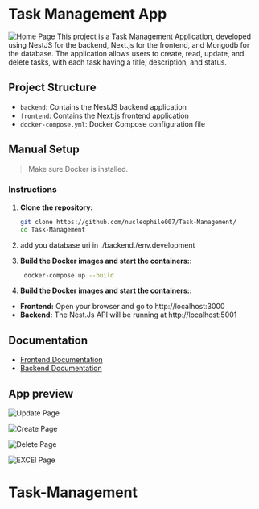 # Task Management App
![Home Page](./pictures/home.png)
This project is a Task Management Application, developed using NestJS for the backend, Next.js for the frontend, and Mongodb for the database. The application allows users to create, read, update, and delete tasks, with each task having a title, description, and status.

## Project Structure

- `backend`: Contains the NestJS backend application
- `frontend`: Contains the Next.js frontend application
- `docker-compose.yml`: Docker Compose configuration file

## Manual Setup

 <blockquote>
<p dir="auto">Make sure Docker is installed.</p>
</blockquote>

### Instructions
1. **Clone the repository:**
   ```bash
   git clone https://github.com/nucleophile007/Task-Management/
   cd Task-Management
   ```
2. add you database uri in ./backend./env.development
   
3. **Build the Docker images and start the containers::**
   ```bash
    docker-compose up --build
   ```

3. **Build the Docker images and start the containers::**

- **Frontend:** Open your browser and go to http://localhost:3000
- **Backend:** The Nest.Js API will be running at http://localhost:5001

## Documentation

- <a href="https://github.com/nucleophile007/Task-Management/blob/main/frontend/README.md">Frontend Documentation</a>
- <a href="https://github.com/nucleophile007/Task-Management/blob/mainbackend/README.md">Backend Documentation</a>

## App preview

![Update Page](./pictures/Update_Task.png)

![Create Page](./pictures/Create_Task.png)

![Delete Page](./pictures/Confirm_Modal.png)

![EXCEl Page](./pictures/Tasks_List.png)
# Task-Management

